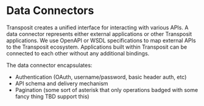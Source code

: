 # Data Connectors

Transposit creates a unified interface for interacting with various APIs. A data connector represents either external applications or other Transposit applications. We use OpenAPI or WSDL specifications to map external APIs to the Transposit ecosystem. Applications built within Transposit can be connected to each other without any additional bindings.

The data connector encapsulates:
- Authentication (OAuth, username/password, basic header auth, etc)
- API schema and delivery mechanism
- Pagination (some sort of asterisk that only operations badged with some fancy thing TBD support this)
